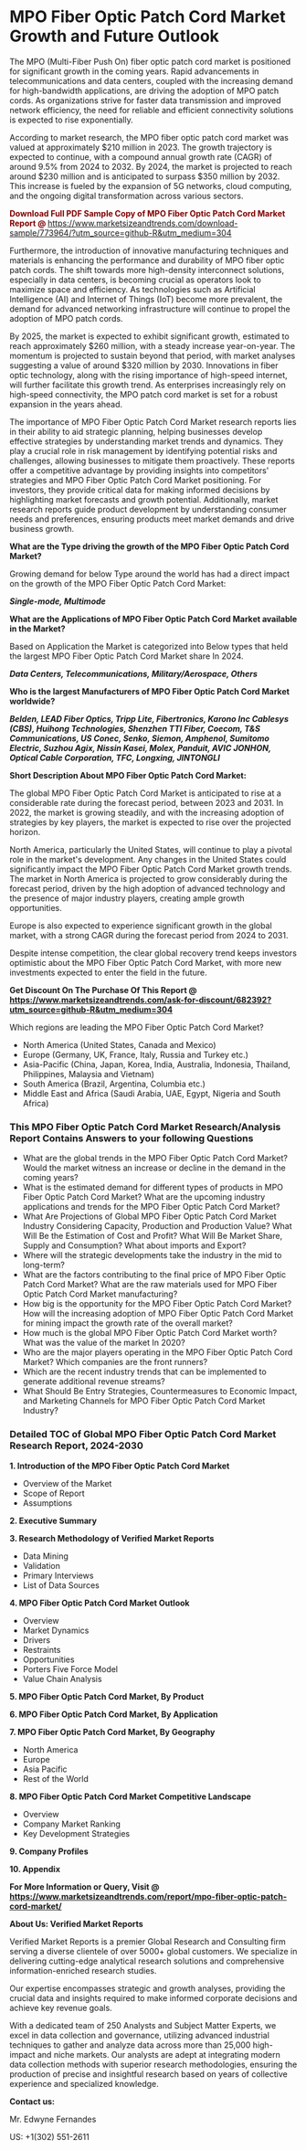 <h1>MPO Fiber Optic Patch Cord Market Growth and Future Outlook</h1>        <p>The MPO (Multi-Fiber Push On) fiber optic patch cord market is positioned for significant growth in the coming years. Rapid advancements in telecommunications and data centers, coupled with the increasing demand for high-bandwidth applications, are driving the adoption of MPO patch cords. As organizations strive for faster data transmission and improved network efficiency, the need for reliable and efficient connectivity solutions is expected to rise exponentially.</p>        <p>According to market research, the MPO fiber optic patch cord market was valued at approximately $210 million in 2023. The growth trajectory is expected to continue, with a compound annual growth rate (CAGR) of around 9.5% from 2024 to 2032. By 2024, the market is projected to reach around $230 million and is anticipated to surpass $350 million by 2032. This increase is fueled by the expansion of 5G networks, cloud computing, and the ongoing digital transformation across various sectors.</p>    <p><strong><span style="color: #800000;">Download Full PDF Sample Copy of MPO Fiber Optic Patch Cord Market Report @</span>&nbsp;</strong><a href="https://www.marketsizeandtrends.com/download-sample/773964/?utm_source=github-R&amp;utm_medium=304">https://www.marketsizeandtrends.com/download-sample/773964/?utm_source=github-R&amp;utm_medium=304</a></p>    <p>Furthermore, the introduction of innovative manufacturing techniques and materials is enhancing the performance and durability of MPO fiber optic patch cords. The shift towards more high-density interconnect solutions, especially in data centers, is becoming crucial as operators look to maximize space and efficiency. As technologies such as Artificial Intelligence (AI) and Internet of Things (IoT) become more prevalent, the demand for advanced networking infrastructure will continue to propel the adoption of MPO patch cords.</p>        <p>By 2025, the market is expected to exhibit significant growth, estimated to reach approximately $260 million, with a steady increase year-on-year. The momentum is projected to sustain beyond that period, with market analyses suggesting a value of around $320 million by 2030. Innovations in fiber optic technology, along with the rising importance of high-speed internet, will further facilitate this growth trend. As enterprises increasingly rely on high-speed connectivity, the MPO patch cord market is set for a robust expansion in the years ahead.</p></p><p>The importance of&nbsp;MPO Fiber Optic Patch Cord Market research reports lies in their ability to aid strategic planning, helping businesses develop effective strategies by understanding market trends and dynamics. They play a crucial role in risk management by identifying potential risks and challenges, allowing businesses to mitigate them proactively. These reports offer a competitive advantage by providing insights into competitors' strategies and MPO Fiber Optic Patch Cord Market positioning. For investors, they provide critical data for making informed decisions by highlighting market forecasts and growth potential. Additionally, market research reports guide product development by understanding consumer needs and preferences, ensuring products meet market demands and drive business growth.</p><p><strong>What are the&nbsp;Type driving the growth of the MPO Fiber Optic Patch Cord Market?</strong></p><p id="" class="">Growing demand for below Type around the world has had a direct impact on the growth of the MPO Fiber Optic Patch Cord Market:</p><em><strong>Single-mode, Multimode</strong></em></p><strong>What are the&nbsp;Applications&nbsp;of MPO Fiber Optic Patch Cord Market available in the Market?</strong></p><p id="" class="">Based on Application the Market is categorized into Below types that held the largest MPO Fiber Optic Patch Cord Market share In 2024.</p><em><strong>Data Centers, Telecommunications, Military/Aerospace, Others</strong></em></p><strong>Who is the largest Manufacturers of MPO Fiber Optic Patch Cord Market worldwide?</strong></p><p><em><strong>Belden, LEAD Fiber Optics, Tripp Lite, Fibertronics, Karono Inc Cablesys (CBS), Huihong Technologies, Shenzhen TTI Fiber, Coecom, T&S Communications, US Conec, Senko, Siemon, Amphenol, Sumitomo Electric, Suzhou Agix, Nissin Kasei, Molex, Panduit, AVIC JONHON, Optical Cable Corporation, TFC, Longxing, JINTONGLI</strong></em></p><p id="" class=""><strong>Short Description About MPO Fiber Optic Patch Cord Market:</strong></p><p>The global MPO Fiber Optic Patch Cord Market is anticipated to rise at a considerable rate during the forecast period, between 2023 and 2031. In 2022, the market is growing steadily, and with the increasing adoption of strategies by key players, the market is expected to rise over the projected horizon.</p><p>North America, particularly the United States, will continue to play a pivotal role in the market's development. Any changes in the United States could significantly impact the MPO Fiber Optic Patch Cord Market growth trends. The market in North America is projected to grow considerably during the forecast period, driven by the high adoption of advanced technology and the presence of major industry players, creating ample growth opportunities.</p><p>Europe is also expected to experience significant growth in the global market, with a strong CAGR during the forecast period from 2024 to 2031.</p><p>Despite intense competition, the clear global recovery trend keeps investors optimistic about the MPO Fiber Optic Patch Cord Market, with more new investments expected to enter the field in the future.</p><p id="" class=""><strong>Get Discount On The Purchase Of This Report @ <a href="https://www.marketsizeandtrends.com/ask-for-discount/682392?utm_source=github-R&utm_medium=304" target="_blank">https://www.marketsizeandtrends.com/ask-for-discount/682392?utm_source=github-R&utm_medium=304</a></strong></p>Which regions are leading the MPO Fiber Optic Patch Cord Market?</p><ul><li>North America (United States, Canada and Mexico)</li><li>Europe (Germany, UK, France, Italy, Russia and Turkey etc.)</li><li>Asia-Pacific (China, Japan, Korea, India, Australia, Indonesia, Thailand, Philippines, Malaysia and Vietnam)</li><li>South America (Brazil, Argentina, Columbia etc.)</li><li>Middle East and Africa (Saudi Arabia, UAE, Egypt, Nigeria and South Africa)</li></ul><h3 id="" class="">This MPO Fiber Optic Patch Cord Market Research/Analysis Report Contains Answers to your following Questions</h3><ul><li>What are the global trends in the MPO Fiber Optic Patch Cord Market? Would the market witness an increase or decline in the demand in the coming years?</li><li>What is the estimated demand for different types of products in MPO Fiber Optic Patch Cord Market? What are the upcoming industry applications and trends for the MPO Fiber Optic Patch Cord Market?</li><li>What Are Projections of Global MPO Fiber Optic Patch Cord Market Industry Considering Capacity, Production and Production Value? What Will Be the Estimation of Cost and Profit? What Will Be Market Share, Supply and Consumption? What about imports and Export?</li><li>Where will the strategic developments take the industry in the mid to long-term?</li><li>What are the factors contributing to the final price of MPO Fiber Optic Patch Cord Market? What are the raw materials used for MPO Fiber Optic Patch Cord Market manufacturing?</li><li>How big is the opportunity for the MPO Fiber Optic Patch Cord Market? How will the increasing adoption of MPO Fiber Optic Patch Cord Market for mining impact the growth rate of the overall market?</li><li>How much is the global MPO Fiber Optic Patch Cord Market worth? What was the value of the market In 2020?</li><li>Who are the major players operating in the MPO Fiber Optic Patch Cord Market? Which companies are the front runners?</li><li>Which are the recent industry trends that can be implemented to generate additional revenue streams?</li><li>What Should Be Entry Strategies, Countermeasures to Economic Impact, and Marketing Channels for MPO Fiber Optic Patch Cord Market Industry?</li></ul><h3 id="" class="">Detailed TOC of Global MPO Fiber Optic Patch Cord Market Research Report, 2024-2030</h3><p id="" class=""><strong>1. Introduction of the MPO Fiber Optic Patch Cord Market</strong></p><ul><li>Overview of the Market</li><li>Scope of Report</li><li>Assumptions</li></ul><p id="" class=""><strong>2. Executive Summary</strong></p><p id="" class=""><strong>3. Research Methodology of Verified Market Reports</strong></p><ul><li>Data Mining</li><li>Validation</li><li>Primary Interviews</li><li>List of Data Sources</li></ul><p id="" class=""><strong>4. MPO Fiber Optic Patch Cord Market Outlook</strong></p><ul><li>Overview</li><li>Market Dynamics</li><li>Drivers</li><li>Restraints</li><li>Opportunities</li><li>Porters Five Force Model</li><li>Value Chain Analysis</li></ul><p id="" class=""><strong>5. MPO Fiber Optic Patch Cord Market, By Product</strong></p><p id="" class=""><strong>6. MPO Fiber Optic Patch Cord Market, By Application</strong></p><p id="" class=""><strong>7. MPO Fiber Optic Patch Cord Market, By Geography</strong></p><ul><li>North America</li><li>Europe</li><li>Asia Pacific</li><li>Rest of the World</li></ul><p id="" class=""><strong>8. MPO Fiber Optic Patch Cord Market Competitive Landscape</strong></p><ul><li>Overview</li><li>Company Market Ranking</li><li>Key Development Strategies</li></ul><p id="" class=""><strong>9. Company Profiles</strong></p><p id="" class=""><strong>10. Appendix</strong></p><p id="" class=""><strong>For More Information or Query, Visit @ <a href="https://www.marketsizeandtrends.com/report/mpo-fiber-optic-patch-cord-market/" target="_blank">https://www.marketsizeandtrends.com/report/mpo-fiber-optic-patch-cord-market/</a></strong></p><p id="" class=""><strong>About Us: Verified Market Reports</strong></p><p id="" class="">Verified Market Reports is a premier Global Research and Consulting firm serving a diverse clientele of over 5000+ global customers. We specialize in delivering cutting-edge analytical research solutions and comprehensive information-enriched research studies.</p><p id="" class="">Our expertise encompasses strategic and growth analyses, providing the crucial data and insights required to make informed corporate decisions and achieve key revenue goals.</p><p id="" class="">With a dedicated team of 250 Analysts and Subject Matter Experts, we excel in data collection and governance, utilizing advanced industrial techniques to gather and analyze data across more than 25,000 high-impact and niche markets. Our analysts are adept at integrating modern data collection methods with superior research methodologies, ensuring the production of precise and insightful research based on years of collective experience and specialized knowledge.</p><p id="" class=""><strong>Contact us:</strong></p><p id="" class="">Mr. Edwyne Fernandes</p><p id="" class="">US: +1(302) 551-2611</p>